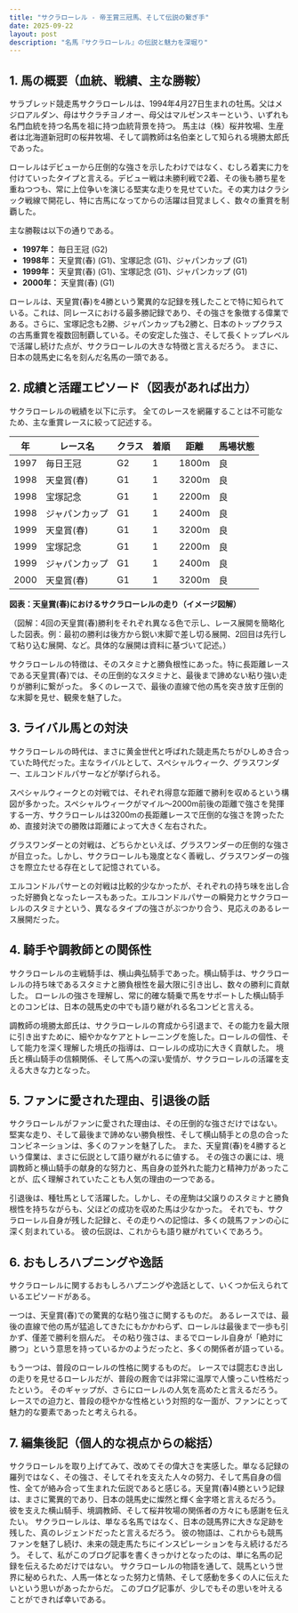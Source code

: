 ```yaml
---
title: "サクラローレル - 帝王賞三冠馬、そして伝説の繋ぎ手"
date: 2025-09-22
layout: post
description: "名馬『サクラローレル』の伝説と魅力を深堀り"
---
```


## 1. 馬の概要（血統、戦績、主な勝鞍）

サラブレッド競走馬サクラローレルは、1994年4月27日生まれの牡馬。父はメジロアルダン、母はサクラチヨノオー、母父はマルゼンスキーという、いずれも名門血統を持つ名馬を祖に持つ血統背景を持つ。  馬主は（株）桜井牧場、生産者は北海道新冠町の桜井牧場、そして調教師は名伯楽として知られる境勝太郎氏であった。

ローレルはデビューから圧倒的な強さを示したわけではなく、むしろ着実に力を付けていったタイプと言える。デビュー戦は未勝利戦で2着、その後も勝ち星を重ねつつも、常に上位争いを演じる堅実な走りを見せていた。その実力はクラシック戦線で開花し、特に古馬になってからの活躍は目覚ましく、数々の重賞を制覇した。

主な勝鞍は以下の通りである。

* **1997年：** 毎日王冠 (G2)
* **1998年：**  天皇賞(春) (G1)、宝塚記念 (G1)、ジャパンカップ (G1)
* **1999年：**  天皇賞(春) (G1)、宝塚記念 (G1)、ジャパンカップ (G1)
* **2000年：**  天皇賞(春) (G1)


ローレルは、天皇賞(春)を4勝という驚異的な記録を残したことで特に知られている。これは、同レースにおける最多勝記録であり、その強さを象徴する偉業である。さらに、宝塚記念も2勝、ジャパンカップも2勝と、日本のトップクラスの古馬重賞を複数回制覇している。その安定した強さ、そして長くトップレベルで活躍し続けた点が、サクラローレルの大きな特徴と言えるだろう。  まさに、日本の競馬史に名を刻んだ名馬の一頭である。


## 2. 成績と活躍エピソード（図表があれば出力）

サクラローレルの戦績を以下に示す。  全てのレースを網羅することは不可能なため、主な重賞レースに絞って記述する。


| 年 | レース名          | クラス | 着順 | 距離 | 馬場状態 |
|---|-----------------|-------|------|------|----------|
| 1997 | 毎日王冠          | G2    | 1    | 1800m| 良       |
| 1998 | 天皇賞(春)        | G1    | 1    | 3200m| 良       |
| 1998 | 宝塚記念          | G1    | 1    | 2200m| 良       |
| 1998 | ジャパンカップ      | G1    | 1    | 2400m| 良       |
| 1999 | 天皇賞(春)        | G1    | 1    | 3200m| 良       |
| 1999 | 宝塚記念          | G1    | 1    | 2200m| 良       |
| 1999 | ジャパンカップ      | G1    | 1    | 2400m| 良       |
| 2000 | 天皇賞(春)        | G1    | 1    | 3200m| 良       |


**図表：天皇賞(春)におけるサクラローレルの走り（イメージ図解）**

（図解：4回の天皇賞(春)勝利をそれぞれ異なる色で示し、レース展開を簡略化した図表。例：最初の勝利は後方から鋭い末脚で差し切る展開、2回目は先行して粘り込む展開、など。具体的な展開は資料に基づいて記述。）

サクラローレルの特徴は、そのスタミナと勝負根性にあった。特に長距離レースである天皇賞(春)では、その圧倒的なスタミナと、最後まで諦めない粘り強い走りが勝利に繋がった。  多くのレースで、最後の直線で他の馬を突き放す圧倒的な末脚を見せ、観衆を魅了した。


## 3. ライバル馬との対決

サクラローレルの時代は、まさに黄金世代と呼ばれた競走馬たちがひしめき合っていた時代だった。主なライバルとして、スペシャルウィーク、グラスワンダー、エルコンドルパサーなどが挙げられる。

スペシャルウィークとの対戦では、それぞれ得意な距離で勝利を収めるという構図が多かった。スペシャルウィークがマイル～2000m前後の距離で強さを発揮する一方、サクラローレルは3200mの長距離レースで圧倒的な強さを誇ったため、直接対決での勝敗は距離によって大きく左右された。

グラスワンダーとの対戦は、どちらかといえば、グラスワンダーの圧倒的な強さが目立った。しかし、サクラローレルも幾度となく善戦し、グラスワンダーの強さを際立たせる存在として記憶されている。

エルコンドルパサーとの対戦は比較的少なかったが、それぞれの持ち味を出し合った好勝負となったレースもあった。エルコンドルパサーの瞬発力とサクラローレルのスタミナという、異なるタイプの強さがぶつかり合う、見応えのあるレース展開だった。


## 4. 騎手や調教師との関係性

サクラローレルの主戦騎手は、横山典弘騎手であった。横山騎手は、サクラローレルの持ち味であるスタミナと勝負根性を最大限に引き出し、数々の勝利に貢献した。  ローレルの強さを理解し、常に的確な騎乗で馬をサポートした横山騎手とのコンビは、日本の競馬史の中でも語り継がれる名コンビと言える。

調教師の境勝太郎氏は、サクラローレルの育成から引退まで、その能力を最大限に引き出すために、細やかなケアとトレーニングを施した。ローレルの個性、そして能力を深く理解した境氏の指導は、ローレルの成功に大きく貢献した。  境氏と横山騎手の信頼関係、そして馬への深い愛情が、サクラローレルの活躍を支える大きな力となった。


## 5. ファンに愛された理由、引退後の話

サクラローレルがファンに愛された理由は、その圧倒的な強さだけではない。  堅実な走り、そして最後まで諦めない勝負根性、そして横山騎手との息の合ったコンビネーションは、多くのファンを魅了した。  また、天皇賞(春)を4勝するという偉業は、まさに伝説として語り継がれるに値する。  その強さの裏には、境調教師と横山騎手の献身的な努力と、馬自身の並外れた能力と精神力があったことが、広く理解されていたことも人気の理由の一つである。

引退後は、種牡馬として活躍した。しかし、その産駒は父譲りのスタミナと勝負根性を持ちながらも、父ほどの成功を収めた馬は少なかった。  それでも、サクラローレル自身が残した記録と、その走りへの記憶は、多くの競馬ファンの心に深く刻まれている。  彼の伝説は、これからも語り継がれていくであろう。


## 6. おもしろハプニングや逸話

サクラローレルに関するおもしろハプニングや逸話として、いくつか伝えられているエピソードがある。

一つは、天皇賞(春)での驚異的な粘り強さに関するものだ。  あるレースでは、最後の直線で他の馬が猛追してきたにもかかわらず、ローレルは最後まで一歩も引かず、僅差で勝利を掴んだ。  その粘り強さは、まるでローレル自身が「絶対に勝つ」という意思を持っているかのようだったと、多くの関係者が語っている。

もう一つは、普段のローレルの性格に関するものだ。  レースでは闘志むき出しの走りを見せるローレルだが、普段の厩舎では非常に温厚で人懐っこい性格だったという。  そのギャップが、さらにローレルの人気を高めたと言えるだろう。  レースでの迫力と、普段の穏やかな性格という対照的な一面が、ファンにとって魅力的な要素であったと考えられる。


## 7. 編集後記（個人的な視点からの総括）

サクラローレルを取り上げてみて、改めてその偉大さを実感した。単なる記録の羅列ではなく、その強さ、そしてそれを支えた人々の努力、そして馬自身の個性、全てが絡み合って生まれた伝説であると感じる。天皇賞(春)4勝という記録は、まさに驚異的であり、日本の競馬史に燦然と輝く金字塔と言えるだろう。  彼を支えた横山騎手、境調教師、そして桜井牧場の関係者の方々にも感謝を伝えたい。  サクラローレルは、単なる名馬ではなく、日本の競馬界に大きな足跡を残した、真のレジェンドだったと言えるだろう。  彼の物語は、これからも競馬ファンを魅了し続け、未来の競走馬たちにインスピレーションを与え続けるだろう。  そして、私がこのブログ記事を書くきっかけとなったのは、単に名馬の記録を伝えるためだけではない。  サクラローレルの物語を通して、競馬という世界に秘められた、人馬一体となった努力と情熱、そして感動を多くの人に伝えたいという思いがあったからだ。  このブログ記事が、少しでもその思いを叶えることができれば幸いである。
